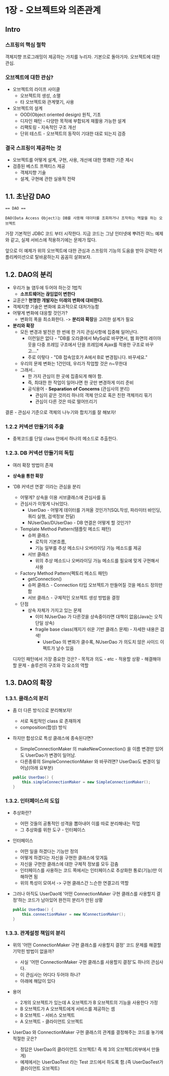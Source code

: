 # 1장 - 오브젝트와 의존관계

## Intro

### 스프링의 핵심 철학 

객체지향 프로그래밍이 제공하는 가치를 누리자. 기본으로 돌아가자. 오브젝트에 대한 관심.

### 오브젝트에 대한 관심?

* 오브젝트의 라이프 사이클
    * 오브젝트의 생성, 소멸
    * 타 오브젝트와 관계맺기, 사용
* 오브젝트의 설계
    * OOD(Object oriented design) 원칙, 기초
    * 디자인 패턴 - 다양한 목적에 부합되게 재활용 가능한 설계
    * 리팩토링 - 지속적인 구조 개선
    * 단위 테스트 - 오브젝트의 동작이 기대한 대로 되는지 검증
    
### 결국 스프링이 제공하는 것

* 오브젝트를 어떻게 설계, 구현, 사용, 개선에 대한 명쾌한 기준 제시
* 검증된 베스트 프렉티스 제공
    * 객체지향 기술
    * 설계, 구현에 관한 실용적 전략

## 1.1. 초난감 DAO

```
== DAO ==

DAO(Data Access Object)는 DB를 사용해 데이터를 조회하거나 조작하는 역할을 하는 오브젝트
```

가장 기본적인 JDBC 코드 부터 시작한다. 지금 코드는 그냥 인터넷에 뿌려진 여느 예제와 같고, 실제 서비스에 적용하기에는 문제가 많다.

앞으로 이 예제가 위의 오브젝트에 대한 관심과 스프링의 기능의 도움을 받아 강력한 어플리케이션으로 탈바꿈하는지 꼼꼼히 살펴보자.

## 1.2. DAO의 분리

* 우리가 늘 염두에 두어야 하는것 1법칙
    * **소프트웨어는 끊임없이 변한다**
* 교훈은? **현명한 개발자는 미래의 변화에 대비한다.**
* 객체지향 기술은 변화에 효과적으로 대처가능함
* 어떻게 변화에 대응할 것인가?
    * 변화의 폭을 최소화한다. -> **분리와 확장**을 고려한 설계가 필요
* **분리와 확장**
    * 모든 변경과 발전은 한 번에 한 가지 관심사항에 집중해 일어난다.
        * 이런일은 없다 - "DB를 오라클에서 MySql로 바꾸면서, 웹 화면의 레이아웃을 다중 프레임 구조에서 단을 프레임에 Ajax를 적용한 구조로 바꾸고...."
        * 주로 이렇다 - "DB 접속암호가 A에서 B로 변경됩니다. 바꾸세요."
    * 우리의 문제 변화는 1건인데, 우리가 작업할 것은 n~무한대
    * 그래서..
        * 한 가지 관심이 한 곳에 집중되게 해야 함. 
        * 즉, 최대한 한 작업이 일어나면 한 곳만 변경하게 미리 준비
        * 공식용어 - **Separation of Concerns** (관심사의 분리)
            * 관심이 같은 것끼리 하나의 객체 안으로 혹은 친한 객체끼리 묶기
            * 관심이 다른 것은 따로 떨어뜨리기

결론 - 관심사 기준으로 객체의 나누기와 합치기를 잘 해보자!

### 1.2.2 커넥션 만들기의 추출

* 중복코드를 단일 class 안에서 하나의 메소드로 추출한다.

### 1.2.3. DB 커넥션 만들기의 독립

* 여러 확장 방법이 존재
* **상속을 통한 확장**
* 'DB 커넥션 연결' 이라는 관심을 분리
    * 어떻게? 상속을 이용 서브클래스에 관심사를 둠
    * 관심사가 이렇게 나뉘었다.
        * UserDao - 어떻게 데이터를 가져올 것인가?(SQL작성, 파라미터 바인딩, 쿼리 실행, 검색정보 전달)
        * NUserDao/DUserDao - DB 연결은 어떻게 할 것인가?
    * Template Method Pattern(템플릿 메소드 패턴)
        * 슈퍼 클래스
            * 로직의 기본흐름, 
            * 기능 일부를 추상 메소드나 오버라이딩 가능 메소드를 제공
        * 서브 클래스
            * 위의 추상 메소드나 오버라이딩 가능 메소드를 필요에 맞게 구현해서 사용
    * Factory Method Pattern(펙토리 메소드 패턴)
        * getConnection()
        * 슈퍼 클래스 - Connection 타입 오브젝트가 만들어질 것을 메소드 정의만 함
        * 서브 클래스 - 구체적인 오브젝트 생성 방법을 결정
    * 단점
        * 상속 자체가 가지고 있는 문제
            * 이미 NUserDao 가 다른것을 상속중이라면 대책이 없음(Java는 오직 단일 상속)
            * fragile base class(깨지기 쉬운 기반 클래스 문제) - 자세한 내용은 검색!
                * UserDao 의 변화가 클수록, NUserDao 가 의도치 않은 사이드 이펙트가 날수 있음
        
        
    디자인 패턴에서 가장 중요한 것은? 
        - 목적과 의도
        - etc
            - 적용할 상황
            - 해결해야 할 문제
            - 솔루션의 구조와 각 요소의 역할


## 1.3. DAO의 확장

### 1.3.1. 클래스의 분리

* 좀 더 다른 방식으로 분리해보자!
    * 서로 독립적인 class 로 존재하게
    * composition(합성) 방식
    
* 하지만 합성으로 특성 클래스에 종속된다면?
    * SimpleConnectionMaker 의 makeNewConnection() 을 이름 변경만 있어도 UserDao가 변경이 일어남.
    * 다른종류의 SimpleConnectionMaker 와 바꾸려면? UserDao도 변경이 일어남(아래 요부분)
    ```java
    public UserDao() {
        this.simpleConnectionMaker = new SimpleConnectionMaker();
    }
    ```

### 1.3.2. 인터페이스의 도입

* 추상화란?
    * 어떤 것들의 공통적인 성격을 뽑아내어 이를 따로 분리해내는 작업
    * 그 추상화를 위한 도구 - 인터페이스
    
* 인터페이스 
    * 어떤 일을 하겠다는 기능만 정의
    * 어떻게 하겠다는 자신을 구현한 클래스에 맞겨둠
    * 자신을 구현한 클래스에 대한 구체적 정보를 모두 감춤
    * 인터페이스를 사용하는 코드 쪽에서는 인터페이스로 추상화한 통로(기능)만 이해하면 됨
    * 위의 특성이 모여서 -> 구현 클래스간 느슨한 연결고리 역할
    
* 그러나 아직도 UserDao에 '어떤 ConnectionMaker 구현 클래스를 사용할지 결정'하는 코드가 남아있어 완전히 분리가 안된 상황
    ```java
    public UserDao() {
        this.connectionMaker = new NConnectionMaker();
    }
    ```

### 1.3.3. 관계설정 책임의 분리

* 위의 '어떤 ConnectionMaker 구현 클래스를 사용할지 결정' 코드 문제를 해결할 기막힌 방법이 없을까?
    * 사실 '어떤 ConnectionMaker 구현 클래스를 사용할지 결정'도 하나의 관심사다.
    * 이 관심사는 어디다 두어야 하나?
    * 아래에 해답이 있다

* 용어
    * 2개의 오브젝트가 있는데 A 오브젝트가 B 오브젝트의 기능을 사용한다 가정
    * B 오브젝트가 A 오브젝트에게 서비스를 제공하는 셈
    * B 오브젝트 - 서비스 오브젝트
    * A 오브젝트 - 클라이언트 오브젝트
    
* UserDao 와 ConnectionMaker 구현 클래스의 관계를 결정해주는 코드를 놓기에 적절한 곳은?
    * 정답은 UserDao의 클라이언트 오브젝트! 즉 제 3의 오브젝트(외부에서 만들게)
    * 예제에서는 UserDaoTest 라는 Test 코드에서 하도록 함.(즉 UserDaoTest가 클라이언트 오브젝트)